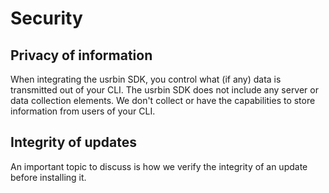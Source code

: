 # Security

## Privacy of information

When integrating the usrbin SDK, you control what (if any) data is transmitted out of your CLI. The usrbin SDK does not include any server or data collection elements. We don't collect or have the capabilities to store information from users of your CLI.

## Integrity of updates

An important topic to discuss is how we verify the integrity of an update before installing it.
